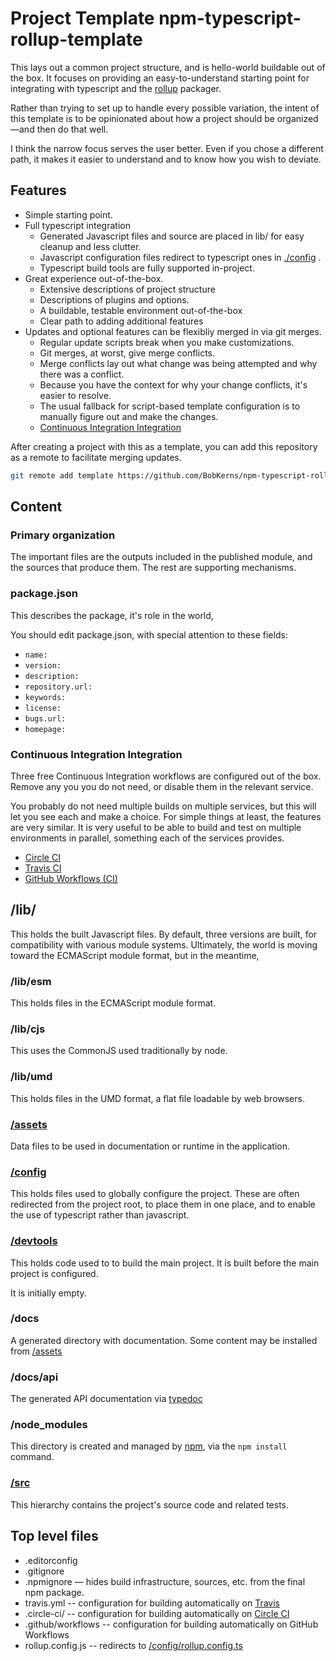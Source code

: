 # Project Template npm-typescript-rollup-template

This lays out a common project structure, and is hello-world buildable out of the box.
It focuses on providing an easy-to-understand starting point for integrating
with typescript and the [rollup](https://www.rollupjs.org) packager.

Rather than trying to set up to handle every possible variation, the intent of this
template is to be opinionated about how a project should be organized—and then do that well.

I think the narrow focus serves the user better. Even if you chose a different path,
it makes it easier to understand and to know how you wish to deviate.

## Features

* Simple starting point.
* Full typescript integration
  * Generated Javascript files and source are placed in lib/ for easy cleanup and less clutter.
  * Javascript configuration files redirect to typescript ones in [./config](config/README.md) .
  * Typescript build tools are fully supported in-project.
* Great experience out-of-the-box.
  * Extensive descriptions of project structure
  * Descriptions of plugins and options.
  * A buildable, testable environment out-of-the-box
  * Clear path to adding additional features
* Updates and optional features can be flexibliy merged in via git merges.
  * Regular update scripts break when you make customizations.
  * Git merges, at worst, give merge conflicts.
  * Merge conflicts lay out what change was being attempted and why there was a conflict.
  * Because you have the context for why your change conflicts, it's easier to resolve.
  * The usual fallback for script-based template configuration is to manually figure out and make the changes.
  * [Continuous Integration Integration](#continuous-integration-integration)

After creating a project with this as a template, you can add this repository as a remote to facilitate merging updates.

```bash
git remote add template https://github.com/BobKerns/npm-typescript-rollup-template.git
```

## Content

### Primary organization

The important files are the outputs included in the published module, and the sources that
produce them. The rest are supporting mechanisms.

### package.json

This describes the package, it's role in the world,

You should edit package.json, with special attention to these fields:

* `name:`
* `version:`
* `description:`
* `repository.url:`
* `keywords:`
* `license:`
* `bugs.url:`
* `homepage:`

### Continuous Integration Integration

Three free Continuous Integration workflows are configured out of the box.  Remove any you
you do not need, or disable them in the relevant service.

You probably do not need multiple builds on multiple services, but this will let you see each and make a choice. For simple things at least, the features are very similar. It is very useful to be able to build and test on multiple environments in parallel, something each of the services provides.

* [Circle CI](https://circleci.com)
* [Travis CI](https://travis-ci.com)
* [GitHub Workflows (CI)](https://github.com)

## /lib/

This holds the built Javascript files. By default, three versions are built, for compatibility with various module systems. Ultimately, the world is moving toward the ECMAScript module format, but in the meantime,

### /lib/esm

This holds files in the ECMAScript module format.

### /lib/cjs

This uses the CommonJS used traditionally by node.

### /lib/umd

This holds files in the UMD format, a flat file loadable by web browsers.

### [/assets](/assets/README.md)

Data files to be used in documentation or runtime in the application.

### [/config](/config/README.md)

This holds files used to globally configure the project. These are often redirected from the project root, to place them in one place, and to enable the use of typescript rather than javascript.

### [/devtools](/devtools/README.md)

This holds code used to to build the main project. It is built before the main project is configured.

It is initially empty.

### /docs

A generated directory with documentation. Some content may be installed from [/assets](/assets/README.md)

### /docs/api

The generated API documentation via [typedoc](https://typedoc.org)

### /node_modules

This directory is created and managed by [npm](https://npmjs.com), via the `npm install` command.

### [/src](/src/README.md)

This hierarchy contains the project's source code and related tests.

## Top level files

* .editorconfig
* .gitignore
* .npmignore — hides build infrastructure, sources, etc. from the final npm package.
* travis.yml -- configuration for building automatically on [Travis](https://travis-ci.com/)
* .circle-ci/ -- configuration for building automatically on [Circle CI](https://circleci.com)
* .github/workflows -- configuration for building automatically on GitHub Workflows
* rollup.config.js -- redirects to [/config/rollup.config.ts](/config/rollup.config.ts)

[Continuous Integration Integration]: #continuous-integration-integration
